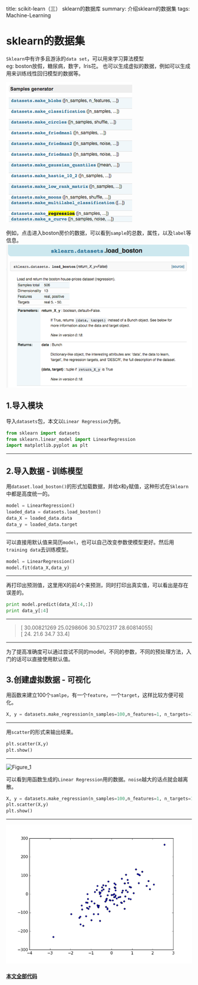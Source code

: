 title: scikit-learn（三） sklearn的数据库
summary: 介绍sklearn的数据集
tags: Machine-Learning

# sklearn的数据集

`Sklearn`中有许多且游泳的`data set`，可以用来学习算法模型  
eg: boston放假，糖尿病，数字，Iris花。
也可以生成虚拟的数据，例如可以生成用来训练线性回归模型的数据等。

![Samples generator](../static/images/machine-learning/2_3_1.png)

例如，点击进入boston房价的数据，可以看到`sample`的总数，属性，以及`label`等信息。
![load_boston](../static/images/machine-learning/2_3_2.png)

## 1.导入模块
导入`datasets`包，本文以`Linear Regression`为例。
```python
from sklearn import datasets
from sklearn.linear_model import LinearRegression
import matplotlib.pyplot as plt
```
***
## 2.导入数据 - 训练模型
用`dataset.load_boston()`的形式加载数据，并给`X`和`y`赋值，这种形式在`Sklearn`中都是高度统一的。
```python
model = LinearRegression()
loaded_data = datasets.load_boston()
data_X = loaded_data.data
data_y = loaded_data.target
```
***
可以直接用默认值来简历`model`，也可以自己改变参数使模型更好。然后用`training data`去训练模型。
```python
model = LinearRegression()
model.fit(data_X,data_y)
```
***
再打印出预测值，这里用X的前4个来预测，同时打印出真实值，可以看出是存在误差的。
```python
print model.predict(data_X[:4,:])
print data_y[:4]
```
***
> [ 30.00821269  25.0298606   30.5702317   28.60814055]  
[ 24.   21.6  34.7  33.4]
***
为了提高准确度可以通过尝试不同的model，不同的参数，不同的预处理方法，入门的话可以直接使用默认值。

## 3.创建虚拟数据 - 可视化
用函数来建立100个`samlpe`，有一个`feature`，一个`target`，这样比较方便可视化。  
```python
X, y = datasets.make_regression(n_samples=100,n_features=1, n_targets=1,noise=10)
```
***
用`scatter`的形式来输出结果。  
```python
plt.scatter(X,y)
plt.show()
```
***
![Figure_1](../static/images/machine-learning/2_3_3_1.png)  

可以看到用函数生成的`Linear Regression`用的数据。`noise`越大的话点就会越离散。
```python
X, y = datasets.make_regression(n_samples=100,n_features=1, n_targets=1,noise=50)
plt.scatter(X,y)
plt.show()
```
***
![Figure_2](../static/images/machine-learning/2_3_4.png)  

#### [本文全部代码](https://github.com/lxy-kyb/scikit-learn-tutorial/blob/master/datasets_try.py)
